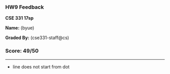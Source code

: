 ### HW9 Feedback

**CSE 331 17sp**

**Name:** <student name> (byue)

**Graded By:** <ta name> (cse331-staff@cs)

### Score: 49/50
---

- line does not start from dot

